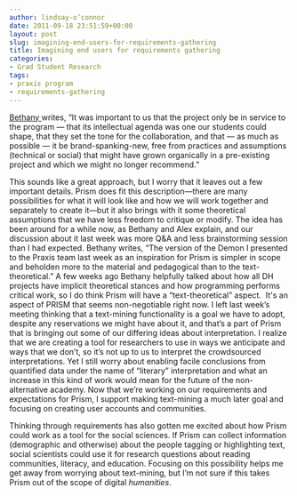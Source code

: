 ```yaml
---
author: lindsay-o’connor
date: 2011-09-18 23:51:59+00:00
layout: post
slug: imagining-end-users-for-requirements-gathering
title: Imagining end users for requirements gathering
categories:
- Grad Student Research
tags:
- praxis program
- requirements-gathering
---
```


[Bethany ](http://www.scholarslab.org/digital-humanities/crowdsourcing-interpretation/)writes, “It was important to us that the project only be in service to the program — that its intellectual agenda was one our students could shape, that they set the tone for the collaboration, and that — as much as possible — it be brand-spanking-new, free from practices and assumptions (technical or social) that might have grown organically in a pre-existing project and which we might no longer recommend.”

This sounds like a great approach, but I worry that it leaves out a few important details. Prism does fit this description—there are many possibilities for what it will look like and how we will work together and separately to create it—but it also brings with it some theoretical assumptions that we have less freedom to critique or modify. The idea has been around for a while now, as Bethany and Alex explain, and our discussion about it last week was more Q&A and less brainstorming session than I had expected. Bethany writes, “The version of the Demon I presented to the Praxis team last week as an inspiration for Prism is simpler in scope and beholden more to the material and pedagogical than to the text-theoretical.” A few weeks ago Bethany helpfully talked about how all DH projects have implicit theoretical stances and how programming performs critical work, so I do think Prism will have a “text-theoretical” aspect.  It's an aspect of PRISM that seems non-negotiable right now. I left last week’s meeting thinking that a text-mining functionality is a goal we have to adopt, despite any reservations we might have about it, and that’s a part of Prism that is bringing out some of our differing ideas about interpretation. I realize that we are creating a tool for researchers to use in ways we anticipate and ways that we don’t, so it’s not up to us to interpret the crowdsourced interpretations. Yet I still worry about enabling facile conclusions from quantified data under the name of “literary” interpretation and what an increase in this kind of work would mean for the future of the non-alternative academy. Now that we’re working on our requirements and expectations for Prism, I support making text-mining a much later goal and focusing on creating user accounts and communities.

Thinking through requirements has also gotten me excited about how Prism could work as a tool for the social sciences. If Prism can collect information (demographic and otherwise) about the people tagging or highlighting text, social scientists could use it for research questions about reading communities, literacy, and education. Focusing on this possibility helps me get away from worrying about text-mining, but I’m not sure if this takes Prism out of the scope of digital _humanities_.
